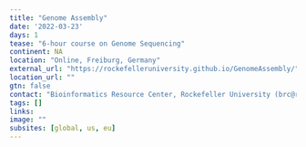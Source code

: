 ```yaml
---
title: "Genome Assembly"
date: '2022-03-23'
days: 1
tease: "6-hour course on Genome Sequencing"
continent: NA
location: "Online, Freiburg, Germany"
external_url: "https://rockefelleruniversity.github.io/GenomeAssembly/"
location_url: ""
gtn: false
contact: "Bioinformatics Resource Center, Rockefeller University (brc@rockefeller.edu)"
tags: []
links:
image: ""
subsites: [global, us, eu]
---
```

